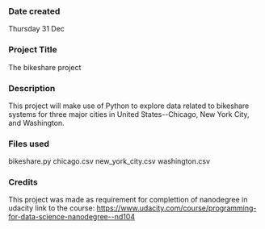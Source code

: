 ### Date created
Thursday 31 Dec

### Project Title
The bikeshare project

### Description
This project will make use of Python to explore data related to bikeshare systems for three major cities in United States--Chicago, New York City, and Washington.
### Files used
bikeshare.py
chicago.csv
new_york_city.csv
washington.csv

### Credits
This project was made as requirement for complettion of nanodegree in udacity
link to the course: https://www.udacity.com/course/programming-for-data-science-nanodegree--nd104

